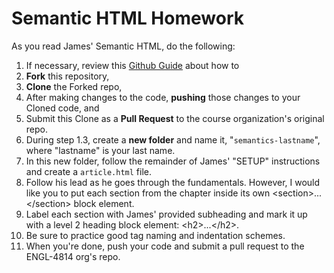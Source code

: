 # Semantic HTML Homework

As you read James' Semantic HTML, do the following:

1. If necessary, review this [Github Guide](https://guides.github.com/activities/forking/) about how to
  1. **Fork** this repository,
  2. **Clone** the Forked repo,
  3. After making changes to the code, **pushing** those changes to your Cloned code, and
  4. Submit this Clone as a **Pull Request** to the course organization's original repo.
2. During step 1.3, create a __**__new folder__**__ and name it, "<code>semantics-lastname</code>", where "lastname" is your last name.
3. In this new folder, follow the remainder of James' "SETUP" instructions and create a <code>article.html</code> file.
4. Follow his lead as he goes through the fundamentals. However, I would like you to put each section from the chapter inside its own &lt;section&gt;...&lt;/section&gt; block element.
5. Label each section with James' provided subheading and mark it up with a level 2 heading block element: &lt;h2&gt;...&lt;/h2&gt;.
6. Be sure to practice good tag naming and indentation schemes.
7. When you're done, push your code and submit a pull request to the ENGL-4814 org's repo.
